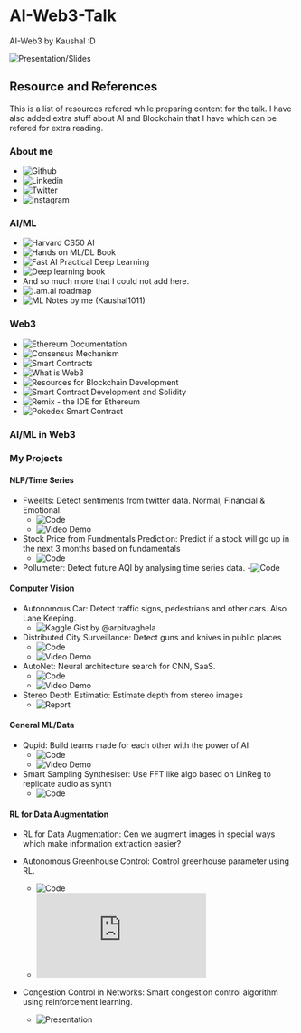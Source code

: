 # AI-Web3-Talk

AI-Web3 by Kaushal :D

![Presentation/Slides](https://docs.google.com/presentation/d/1MlS7ITucgzgIZV8Yx4xA9btWQD-5dZ9f-1CpgzTCG8Q/edit?usp=sharing)

## Resource and References

This is a list of resources refered while preparing content for the talk. I have also added extra stuff about AI and Blockchain that I have which can be refered for extra reading.

### About me

- ![Github](https://github.com/kaushal1011)
- ![Linkedin](https://www.linkedin.com/in/kaushal1011/)
- ![Twitter](https://twitter.com/kau5hal10)
- ![Instagram](https://www.instagram.com/kau5hal10/)

### AI/ML

- ![Harvard CS50 AI](https://cs50.harvard.edu/ai/2020/)
- ![Hands on ML/DL Book](https://www.oreilly.com/library/view/hands-on-machine-learning/9781492032632/)
- ![Fast AI Practical Deep Learning](https://course.fast.ai/)
- ![Deep learning book](https://www.deeplearningbook.org/)
- And so much more that I could not add here.
- ![i.am.ai roadmap](https://i.am.ai)
- ![ML Notes by me (Kaushal1011)](https://kaushal1011.github.io/machine-learning/)

### Web3

- ![Ethereum Documentation](https://ethereum.org/en/developers/docs/intro-to-ethereum/)
- ![Consensus Mechanism](https://ethereum.org/en/developers/docs/consensus-mechanisms/)
- ![Smart Contracts](https://ethereum.org/en/developers/docs/intro-to-ethereum/#what-are-smart-contracts)
- ![What is Web3](https://ethereum.org/en/web3/)
- ![Resources for Blockchain Development](https://kaushal1011.github.io/Blockchain-Tech/)
- ![Smart Contract Development and Solidity](https://docs.soliditylang.org/en/v0.8.11/)
- ![Remix - the IDE for Ethereum](https://remix.ethereum.org/)
- ![Pokedex Smart Contract]()

### AI/ML in Web3

### My Projects

#### NLP/Time Series

- Fweelts: Detect sentiments from twitter data. Normal, Financial & Emotional.
  - ![Code](https://github.com/Kaushal1011/Fweelts)
  - ![Video Demo](https://youtu.be/eIp2K6CeRc0)
- Stock Price from Fundmentals Prediction: Predict if a stock will go up in the next 3 months based on fundamentals
  - ![Code](https://github.com/Kaushal1011/CSE523-Machine-Learning-Quantcats)
- Pollumeter: Detect future AQI by analysing time series data. -![Code](https://github.com/Kaushal1011/pollumeter)

#### Computer Vision

- Autonomous Car: Detect traffic signs, pedestrians and other cars. Also Lane Keeping.
  - ![Kaggle Gist by @arpitvaghela]()
- Distributed City Surveillance: Detect guns and knives in public places
  - ![Code](https://github.com/Kaushal1011/DistributedCitySureveillanceSystem)
  - ![Video Demo](https://youtu.be/-DlXvhqaOBI)
- AutoNet: Neural architecture search for CNN, SaaS.
  - ![Code](https://github.com/arpitvaghela/autoNet)
  - ![Video Demo](https://youtu.be/icMs8bZsRao)
- Stereo Depth Estimatio: Estimate depth from stereo images
  - ![Report](https://drive.google.com/file/d/11QEVMVKBsas6qBmj7B8ELXAtcT--a-Yj/view?usp=sharing)

#### General ML/Data

- Qupid: Build teams made for each other with the power of AI
  - ![Code](https://github.com/Kaushal1011/Qupid)
  - ![Video Demo](https://youtu.be/Y8q1dmxS2MY)
- Smart Sampling Synthesiser: Use FFT like algo based on LinReg to replicate audio as synth
  - ![Code](https://github.com/Kaushal1011/S3_Smart_Sampling_Synthesiser)

#### RL for Data Augmentation

- RL for Data Augmentation: Cen we augment images in special ways which make information extraction easier?

- Autonomous Greenhouse Control: Control greenhouse parameter using RL.

  - ![Code](https://github.com/Kaushal1011/AutonomousGreenhouseControl)
  - ![Presentation](https://github.com/Kaushal1011/AutonomousGreenhouseControl/blob/main/AOBD_AutonomousGreenhouseControl.pdf)

- Congestion Control in Networks: Smart congestion control algorithm using reinforcement learning.
  - ![Presentation](https://docs.google.com/presentation/d/11PuQr1LnJ-OR_AUouXZ6jvsSiNYVokR17L47SHlfkpQ/edit?usp=sharing)
